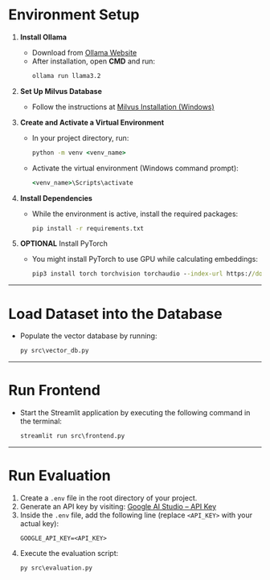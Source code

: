 # Environment Setup

1. **Install Ollama**
   - Download from [Ollama Website](https://ollama.com/download/windows)
   - After installation, open **CMD** and run:
     ```cmd
     ollama run llama3.2
     ```

2. **Set Up Milvus Database**
   - Follow the instructions at [Milvus Installation (Windows)](https://milvus.io/docs/install_standalone-windows.md)

3. **Create and Activate a Virtual Environment**
   - In your project directory, run:
     ```cmd
     python -m venv <venv_name>
     ```
   - Activate the virtual environment (Windows command prompt):
     ```cmd
     <venv_name>\Scripts\activate
     ```

4. **Install Dependencies**
   - While the environment is active, install the required packages:
     ```cmd
     pip install -r requirements.txt
     ```

5. **OPTIONAL** Install PyTorch
   - You might install PyTorch to use GPU while calculating embeddings:
     ```cmd
     pip3 install torch torchvision torchaudio --index-url https://download.pytorch.org/whl/cu128
     ```

---

# Load Dataset into the Database

- Populate the vector database by running:
  ```cmd
  py src\vector_db.py
  ```

---

# Run Frontend

- Start the Streamlit application by executing the following command in the terminal:
  ```cmd
  streamlit run src\frontend.py
  ```

---

# Run Evaluation

1. Create a `.env` file in the root directory of your project.
2. Generate an API key by visiting: [Google AI Studio – API Key](https://aistudio.google.com/app/apikey?hl=pl)
3. Inside the `.env` file, add the following line (replace `<API_KEY>` with your actual key):
   ```env
   GOOGLE_API_KEY=<API_KEY>
   ```
4. Execute the evaluation script:
   ```cmd
   py src\evaluation.py
   ```
